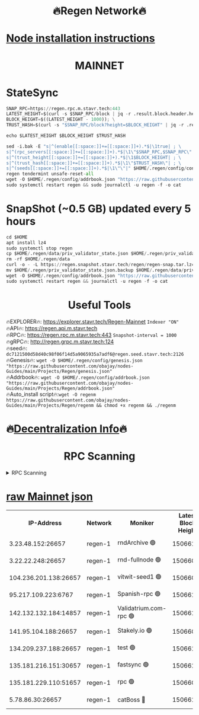 <h1 align="center"> 🔥Regen Network🔥</h1>

[Node installation instructions](https://github.com/obajay/nodes-Guides/tree/main/Projects/Regen)
=
<h1 align="center"> MAINNET</h1>

# StateSync
```python
SNAP_RPC=https://regen.rpc.m.stavr.tech:443
LATEST_HEIGHT=$(curl -s $SNAP_RPC/block | jq -r .result.block.header.height); \
BLOCK_HEIGHT=$((LATEST_HEIGHT - 1000)); \
TRUST_HASH=$(curl -s "$SNAP_RPC/block?height=$BLOCK_HEIGHT" | jq -r .result.block_id.hash)

echo $LATEST_HEIGHT $BLOCK_HEIGHT $TRUST_HASH

sed -i.bak -E "s|^(enable[[:space:]]+=[[:space:]]+).*$|\1true| ; \
s|^(rpc_servers[[:space:]]+=[[:space:]]+).*$|\1\"$SNAP_RPC,$SNAP_RPC\"| ; \
s|^(trust_height[[:space:]]+=[[:space:]]+).*$|\1$BLOCK_HEIGHT| ; \
s|^(trust_hash[[:space:]]+=[[:space:]]+).*$|\1\"$TRUST_HASH\"| ; \
s|^(seeds[[:space:]]+=[[:space:]]+).*$|\1\"\"|" $HOME/.regen/config/config.toml
regen tendermint unsafe-reset-all
wget -O $HOME/.regen/config/addrbook.json "https://raw.githubusercontent.com/obajay/nodes-Guides/main/Projects/Regen/addrbook.json"
sudo systemctl restart regen && sudo journalctl -u regen -f -o cat
```
# SnapShot (~0.5 GB) updated every 5 hours
```python
cd $HOME
apt install lz4
sudo systemctl stop regen
cp $HOME/.regen/data/priv_validator_state.json $HOME/.regen/priv_validator_state.json.backup
rm -rf $HOME/.regen/data
curl -o - -L https://regen.snapshot.stavr.tech/regen/regen-snap.tar.lz4 | lz4 -c -d - | tar -x -C $HOME/.regen --strip-components 2
mv $HOME/.regen/priv_validator_state.json.backup $HOME/.regen/data/priv_validator_state.json
wget -O $HOME/.regen/config/addrbook.json "https://raw.githubusercontent.com/obajay/nodes-Guides/main/Projects/Regen/addrbook.json"
sudo systemctl restart regen && journalctl -u regen -f -o cat
```

 <h1 align="center"> Useful Tools</h1>

🔥EXPLORER🔥:     https://explorer.stavr.tech/Regen-Mainnet        `Indexer "ON"` \
🔥API🔥:          https://regen.api.m.stavr.tech \
🔥RPC🔥:          https://regen.rpc.m.stavr.tech:443              `Snapshot-interval = 1000` \
🔥gRPC🔥:         http://regen.grpc.m.stavr.tech:124 \
🔥seed🔥:      `dc7121500d58d40c98f06f14d5a9065935a7adf6@regen.seed.stavr.tech:2126` \
🔥Genesis🔥:   `wget -O $HOME/.regen/config/genesis.json "https://raw.githubusercontent.com/obajay/nodes-Guides/main/Projects/Regen/genesis.json"` \
🔥Addrbook🔥:  `wget -O $HOME/.regen/config/addrbook.json "https://raw.githubusercontent.com/obajay/nodes-Guides/main/Projects/Regen/addrbook.json"` \
🔥Auto_install script🔥:`wget -O regenm https://raw.githubusercontent.com/obajay/nodes-Guides/main/Projects/Regen/regenm && chmod +x regenm && ./regenm`

🔥[Decentralization Info](https://github.com/obajay/StateSync-snapshots/tree/main/Projects/Regen/Decentralization)🔥
=
<h1 align="center"> RPC Scanning</h1>

<details>
<summary>RPC Scanning</summary>

<h2 align="center"> We scan nodes in real time every 4 hours. And we provide the final result of RPC endpoints.
We cannot influence the operation of these nodes in any way. </h2>


```python
If Voting Power is higher than 0 --> then the Node is a validator of the network and may be subject to attack and be a potential threat to the chain.
```
```python
We marked such validators with a red symbol
```

</details>

[raw Mainnet json](https://rpc-check.regenm.stavr.tech/regenm/rpc-regenm-result.json)
=


<table><tr><th>IP-Address</th><th>Network</th><th>Moniker</th><th>Latest Block Height</th><th>Earliest Block Height</th><th>Catching Up</th><th>Tx Index</th><th>Voting Power</th><th>Scan Time</th></tr><tr><td>3.23.48.152:26657</td><td>regen-1</td><td>rndArchive 🟢</td><td>15066102</td><td>1</td><td>False</td><td>on</td><td>0</td><td>2024-03-10T23:18:04.834821663UTC</td></tr><tr><td>3.22.22.248:26657</td><td>regen-1</td><td>rnd-fullnode 🟢</td><td>15066099</td><td>4134001</td><td>False</td><td>on</td><td>0</td><td>2024-03-10T23:17:51.970088953UTC</td></tr><tr><td>104.236.201.138:26657</td><td>regen-1</td><td>vitwit-seed1 🟢</td><td>15066086</td><td>8943001</td><td>False</td><td>on</td><td>0</td><td>2024-03-10T23:16:35.271870246UTC</td></tr><tr><td>95.217.109.223:6767</td><td>regen-1</td><td>Spanish-rpc 🟢</td><td>15066112</td><td>10068001</td><td>False</td><td>on</td><td>0</td><td>2024-03-10T23:19:01.909677551UTC</td></tr><tr><td>142.132.132.184:14857</td><td>regen-1</td><td>Validatrium.com-rpc 🟢</td><td>15066112</td><td>11175001</td><td>False</td><td>on</td><td>0</td><td>2024-03-10T23:19:04.163040454UTC</td></tr><tr><td>141.95.104.188:26657</td><td>regen-1</td><td>Stakely.io 🟢</td><td>15066095</td><td>13442501</td><td>False</td><td>on</td><td>0</td><td>2024-03-10T23:17:28.853656334UTC</td></tr><tr><td>134.209.237.188:26657</td><td>regen-1</td><td>test 🟢</td><td>15066119</td><td>13992001</td><td>False</td><td>on</td><td>0</td><td>2024-03-10T23:19:43.755467233UTC</td></tr><tr><td>135.181.216.151:30657</td><td>regen-1</td><td>fastsync 🟢</td><td>15066104</td><td>14457001</td><td>False</td><td>off</td><td>0</td><td>2024-03-10T23:18:18.157768796UTC</td></tr><tr><td>135.181.229.110:51657</td><td>regen-1</td><td>rpc 🟢</td><td>15066094</td><td>14844001</td><td>False</td><td>on</td><td>0</td><td>2024-03-10T23:17:19.903096452UTC</td></tr><tr><td>5.78.86.30:26657</td><td>regen-1</td><td>catBoss 🔴</td><td>15066123</td><td>14962001</td><td>False</td><td>on</td><td>9021624547</td><td>2024-03-10T23:20:07.848584127UTC</td></tr></table>